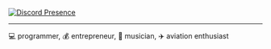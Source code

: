 [![Discord Presence](https://lanyard.cnrad.dev/api/:622277900065832961)](https://discord.com/users/:622277900065832961)

----

💻 programmer, 💰 entrepreneur, 🎵 musician, ✈️ aviation enthusiast

